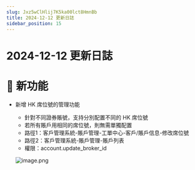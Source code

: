 ```yaml
---
slug: Jxz5wClHlij7K5ka00lct8HmnBb
title: 2024-12-12 更新日誌
sidebar_position: 15
---
```



# 2024-12-12 更新日誌


# 🎉 新功能

- 新增 HK 席位號的管理功能
    - 針對不同證券賬號，支持分別配置不同的 HK 席位號
    - 若所有賬戶用相同的席位號，則無需單獨配置
    - 路徑1：客戶管理系統-賬戶管理-工單中心-客戶/賬戶信息-修改席位號
    - 路徑2：客戶管理系統-賬戶管理-賬戶列表
    - 權限：account.update_broker_id

    ![image.png](/assets/cd03f1eda325786125ef5f6576f54abf.png)

